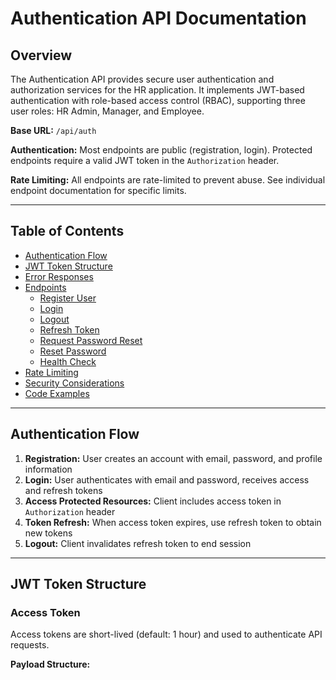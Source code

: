# Authentication API Documentation

## Overview

The Authentication API provides secure user authentication and authorization services for the HR application. It implements JWT-based authentication with role-based access control (RBAC), supporting three user roles: HR Admin, Manager, and Employee.

**Base URL:** `/api/auth`

**Authentication:** Most endpoints are public (registration, login). Protected endpoints require a valid JWT token in the `Authorization` header.

**Rate Limiting:** All endpoints are rate-limited to prevent abuse. See individual endpoint documentation for specific limits.

---

## Table of Contents

- [Authentication Flow](#authentication-flow)
- [JWT Token Structure](#jwt-token-structure)
- [Error Responses](#error-responses)
- [Endpoints](#endpoints)
  - [Register User](#register-user)
  - [Login](#login)
  - [Logout](#logout)
  - [Refresh Token](#refresh-token)
  - [Request Password Reset](#request-password-reset)
  - [Reset Password](#reset-password)
  - [Health Check](#health-check)
- [Rate Limiting](#rate-limiting)
- [Security Considerations](#security-considerations)
- [Code Examples](#code-examples)

---

## Authentication Flow

1. **Registration:** User creates an account with email, password, and profile information
2. **Login:** User authenticates with email and password, receives access and refresh tokens
3. **Access Protected Resources:** Client includes access token in `Authorization` header
4. **Token Refresh:** When access token expires, use refresh token to obtain new tokens
5. **Logout:** Client invalidates refresh token to end session

---

## JWT Token Structure

### Access Token

Access tokens are short-lived (default: 1 hour) and used to authenticate API requests.

**Payload Structure:**